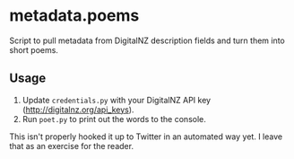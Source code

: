 # metadata.poems

Script to pull metadata from DigitalNZ description fields and turn them into short poems.

## Usage

1) Update `credentials.py` with your DigitalNZ API key (http://digitalnz.org/api_keys).
2) Run `poet.py` to print out the words to the console.

This isn't properly hooked it up to Twitter in an automated way yet. I leave that as an exercise for the reader.
